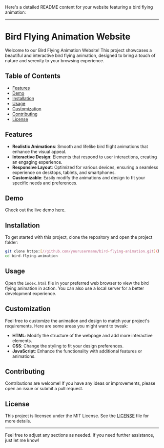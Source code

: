Here's a detailed README content for your website featuring a bird flying animation:

---

# Bird Flying Animation Website

Welcome to our Bird Flying Animation Website! This project showcases a beautiful and interactive bird flying animation, designed to bring a touch of nature and serenity to your browsing experience.

## Table of Contents
- [Features](#features)
- [Demo](#demo)
- [Installation](#installation)
- [Usage](#usage)
- [Customization](#customization)
- [Contributing](#contributing)
- [License](#license)

## Features
- **Realistic Animations**: Smooth and lifelike bird flight animations that enhance the visual appeal.
- **Interactive Design**: Elements that respond to user interactions, creating an engaging experience.
- **Responsive Layout**: Optimized for various devices, ensuring a seamless experience on desktops, tablets, and smartphones.
- **Customizable**: Easily modify the animations and design to fit your specific needs and preferences.

## Demo
Check out the live demo [here](https://kunalsingh026.github.io/Flying-Bird/).

## Installation
To get started with this project, clone the repository and open the project folder:
```bash
git clone https:[//github.com/yourusername/bird-flying-animation.git](https://github.com/kunalSingh026/Flying-Bird)
cd bird-flying-animation
```

## Usage
Open the `index.html` file in your preferred web browser to view the bird flying animation in action. You can also use a local server for a better development experience.

## Customization
Feel free to customize the animation and design to match your project's requirements. Here are some areas you might want to tweak:
- **HTML**: Modify the structure of the webpage and add more interactive elements.
- **CSS**: Change the styling to fit your design preferences.
- **JavaScript**: Enhance the functionality with additional features or animations.

## Contributing
Contributions are welcome! If you have any ideas or improvements, please open an issue or submit a pull request.

## License
This project is licensed under the MIT License. See the [LICENSE](LICENSE) file for more details.

---

Feel free to adjust any sections as needed. If you need further assistance, just let me know!
